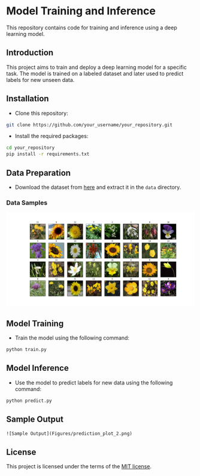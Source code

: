 # Model Training and Inference

This repository contains code for training and inference using a deep learning model.


## Introduction
This project aims to train and deploy a deep learning model for a specific task. The model is trained on a labeled dataset and later used to predict labels for new unseen data.

## Installation
- Clone this repository:

```bash
git clone https://github.com/your_username/your_repository.git
```

- Install the required packages:

```bash
cd your_repository
pip install -r requirements.txt
```

## Data Preparation
- Download the dataset from [here](https://www.kaggle.com/c/dogs-vs-cats/data) and extract it in the `data` directory.

### Data Samples 
![Data Samples](Figures/plot.png)

## Model Training
- Train the model using the following command:

```bash
python train.py
```

## Model Inference
- Use the model to predict labels for new data using the following command:

```bash
python predict.py
```

## Sample Output
    ![Sample Output](Figures/prediction_plot_2.png)

## License
This project is licensed under the terms of the [MIT license]().
